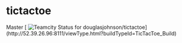 # tictactoe

Master
[ ![Teamcity Status for douglasjohnson/tictactoe](http://52.39.26.96:8111/app/rest/builds/buildType:(id:TicTacToe_Build)/statusIcon)](http://52.39.26.96:8111/viewType.html?buildTypeId=TicTacToe_Build)